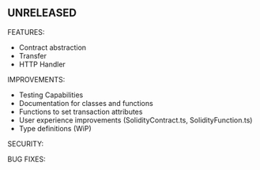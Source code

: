 ## UNRELEASED

FEATURES:

* Contract abstraction
* Transfer
* HTTP Handler

IMPROVEMENTS:

* Testing Capabilities
* Documentation for classes and functions
* Functions to set transaction attributes
* User experience improvements (SolidityContract.ts, SolidityFunction.ts)
* Type definitions (WiP)

SECURITY:

BUG FIXES: